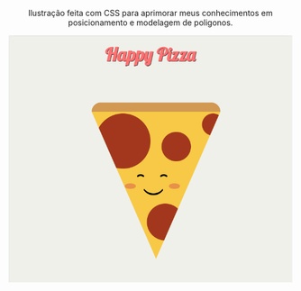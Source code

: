 <p align="center">Ilustração feita com CSS para aprimorar meus conhecimentos em posicionamento e modelagem de poligonos.</p>
<p align="center">
  <img src="./Capturar.PNG" width="550" title="project image">
</p>
